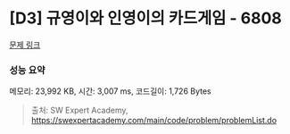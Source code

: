 # [D3] 규영이와 인영이의 카드게임 - 6808 

[문제 링크](https://swexpertacademy.com/main/code/problem/problemDetail.do?contestProbId=AWgv9va6HnkDFAW0) 

### 성능 요약

메모리: 23,992 KB, 시간: 3,007 ms, 코드길이: 1,726 Bytes



> 출처: SW Expert Academy, https://swexpertacademy.com/main/code/problem/problemList.do